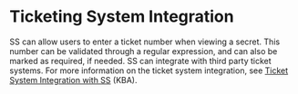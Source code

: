 [title]: # (Ticketing System Integration)
[tags]: # (Ticketing System)
[priority]: # (2700)

# Ticketing System Integration

SS can allow users to enter a ticket number when viewing a secret. This number can be validated through a regular expression, and can also be marked as required, if needed. SS can integrate with third party ticket systems. For more information on the ticket system integration, see [Ticket System Integration with SS](https://thycotic.force.com/support/s/article/Ticket-System-Integration-With-Secret-Server) (KBA).